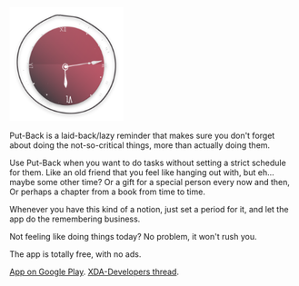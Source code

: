<img src="logo.png" width="200">


Put-Back is a laid-back/lazy reminder that makes sure you don't forget about doing the not-so-critical things, more than actually doing them.

Use Put-Back when you want to do tasks without setting a strict schedule for them. Like an old friend that you feel like hanging out with, but eh... maybe some other time? Or a gift for a special person every now and then, Or perhaps a chapter from a book from time to time.

Whenever you have this kind of a notion, just set a period for it, and let the app do the remembering business.

Not feeling like doing things today? No problem, it won't rush you.

The app is totally free, with no ads.

[App on Google Play](https://play.google.com/store/apps/details?id=mhashim6.android.putback).
[XDA-Developers thread](https://forum.xda-developers.com/android/apps-games/app-pace-scheduling-pressure-t3843021).
